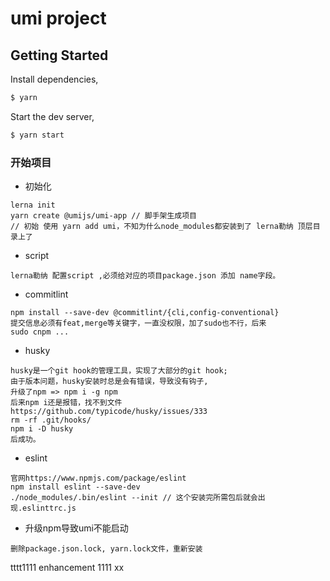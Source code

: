 # umi project

## Getting Started

Install dependencies,

```bash
$ yarn
```

Start the dev server,

```bash
$ yarn start
```

### 开始项目
- 初始化
```
lerna init
yarn create @umijs/umi-app // 脚手架生成项目
// 初始 使用 yarn add umi，不知为什么node_modules都安装到了 lerna勒纳 顶层目录上了
```
- script
```
lerna勒纳 配置script ,必须给对应的项目package.json 添加 name字段。
```

- commitlint
```
npm install --save-dev @commitlint/{cli,config-conventional}
提交信息必须有feat,merge等关键字，一直没权限，加了sudo也不行，后来
sudo cnpm ...
```
- husky
```
husky是一个git hook的管理工具，实现了大部分的git hook;
由于版本问题，husky安装时总是会有错误，导致没有钩子,
升级了npm => npm i -g npm 
后来npm i还是报错，找不到文件
https://github.com/typicode/husky/issues/333
rm -rf .git/hooks/
npm i -D husky
后成功。
```
- eslint
```
官网https://www.npmjs.com/package/eslint
npm install eslint --save-dev
./node_modules/.bin/eslint --init // 这个安装完所需包后就会出现.eslinttrc.js 
```
- 升级npm导致umi不能启动
```
删除package.json.lock, yarn.lock文件，重新安装
```

tttt1111  enhancement 1111  xx 
